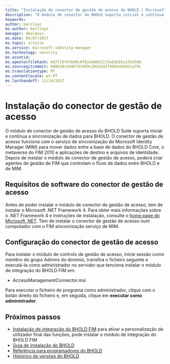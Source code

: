 ```yaml
---
title: "Instalação de conector de gestão de acesso do BHOLD | Microsoft Docs"
description: "O módulo de conector do BHOLD suporta inicial e contínua sincronização de dados"
keywords: 
author: barclayn
ms.author: barclayn
manager: mbaldwin
ms.date: 09/07/2017
ms.topic: article
ms.service: microsoft-identity-manager
ms.technology: security
ms.assetid: 
ms.openlocfilehash: 6d7f19f470d0c0f82a68652115ab9265a13b3508
ms.sourcegitcommit: 0d8b19c5d4bfd39d9c202a3d2f990144402ca79c
ms.translationtype: MT
ms.contentlocale: pt-PT
ms.lasthandoff: 11/14/2017
---
```

# <a name="access-management-connector-installation"></a>Instalação do conector de gestão de acesso

O módulo de conector de gestão de acesso do BHOLD Suite suporta inicial e contínua a sincronização de dados para BHOLD. O conector de gestão de acesso funciona com o serviço de sincronização do Microsoft Identity Manager (MIM) para mover dados entre a base de dados do BHOLD Core, o metaverso do FIM 2010 e aplicações de destino e arquivos de identidade. Depois de instalar o módulo de conector de gestão de acesso, poderá criar agentes de gestão de FIM que controlam o fluxo de dados entre BHOLD e de MIM.

## <a name="access-management-connector-software-requirements"></a>Requisitos de software do conector de gestão de acesso

Antes de poder instalar o módulo de conector de gestão de acesso, tem de instalar o Microsoft .NET Framework 4. Para obter mais informações sobre o .NET Framework 4 e instruções de instalação, consulte o [home page do Microsoft .NET](http://www.microsoft.com/net).
Tem de instalar o conector de gestão de acesso num computador com o FIM sincronização serviço de MIM.

## <a name="access-management-connector-setup"></a>Configuração do conector de gestão de acesso

Para instalar o módulo de controlo de gestão de acesso, inicie sessão como membro do grupo Admins do domínio, transfira o ficheiro seguinte e executá-la como administrador no servidor que tenciona instalar o módulo de integração do BHOLD FIM em:

- AccessManagementConnector.msi

Para executar o ficheiro de programa como administrador, clique com o botão direito do ficheiro e, em seguida, clique em **executar como administrador**.

## <a name="next-steps"></a>Próximos passos

- [Instalação de integração do BHOLD FIM](https://technet.microsoft.com/library/jj134093(v=ws.10).aspx) para ativar a personalização de utilizador final das funções, pode instalar o módulo de integração do BHOLD FIM
- [Guia de instalação do BHOLD](bhold-installation-guide.md)
- [Referência para programadores do BHOLD](../reference/mim2016-bhold-developer-reference.md)
- [Histórico de versões do BHOLD](../reference/version-bhold-history.md)